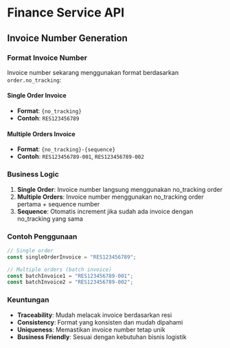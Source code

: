 # Finance Service API

## Invoice Number Generation

### Format Invoice Number

Invoice number sekarang menggunakan format berdasarkan `order.no_tracking`:

#### Single Order Invoice
- **Format**: `{no_tracking}`
- **Contoh**: `RES123456789`

#### Multiple Orders Invoice
- **Format**: `{no_tracking}-{sequence}`
- **Contoh**: `RES123456789-001`, `RES123456789-002`

### Business Logic

1. **Single Order**: Invoice number langsung menggunakan no_tracking order
2. **Multiple Orders**: Invoice number menggunakan no_tracking order pertama + sequence number
3. **Sequence**: Otomatis increment jika sudah ada invoice dengan no_tracking yang sama

### Contoh Penggunaan

```javascript
// Single order
const singleOrderInvoice = "RES123456789";

// Multiple orders (batch invoice)
const batchInvoice1 = "RES123456789-001";
const batchInvoice2 = "RES123456789-002";
```

### Keuntungan

- **Traceability**: Mudah melacak invoice berdasarkan resi
- **Consistency**: Format yang konsisten dan mudah dipahami
- **Uniqueness**: Memastikan invoice number tetap unik
- **Business Friendly**: Sesuai dengan kebutuhan bisnis logistik 